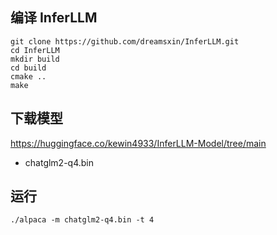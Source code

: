 ## 编译 InferLLM
```shell
git clone https://github.com/dreamsxin/InferLLM.git
cd InferLLM
mkdir build
cd build
cmake ..
make
```

## 下载模型

https://huggingface.co/kewin4933/InferLLM-Model/tree/main

- chatglm2-q4.bin

## 运行

```shell
./alpaca -m chatglm2-q4.bin -t 4
```
